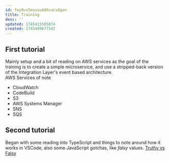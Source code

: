 ```yaml
---
id: fey0ux5msusu4dhcacv6gon
title: Training
desc: ''
updated: 1745415505874
created: 1745409677342
---
```

## First tutorial
Mainly setup and a bit of reading on AWS services as the goal of the training is to create a simple microservice, and use a stripped-back version of the Integration Layer's event based architecture.
<br>AWS Services of note

- CloudWatch
- CodeBuild
- S3
- AWS Systems Manager
- SNS
- SQS 

## Second tutorial
Began with some reading into TypeScript and things to note around how it works in VSCode, also some JavaScript gotchas, like *falsy* values. [Truthy vs Falsy](https://www.sitepoint.com/javascript-truthy-falsy/) 